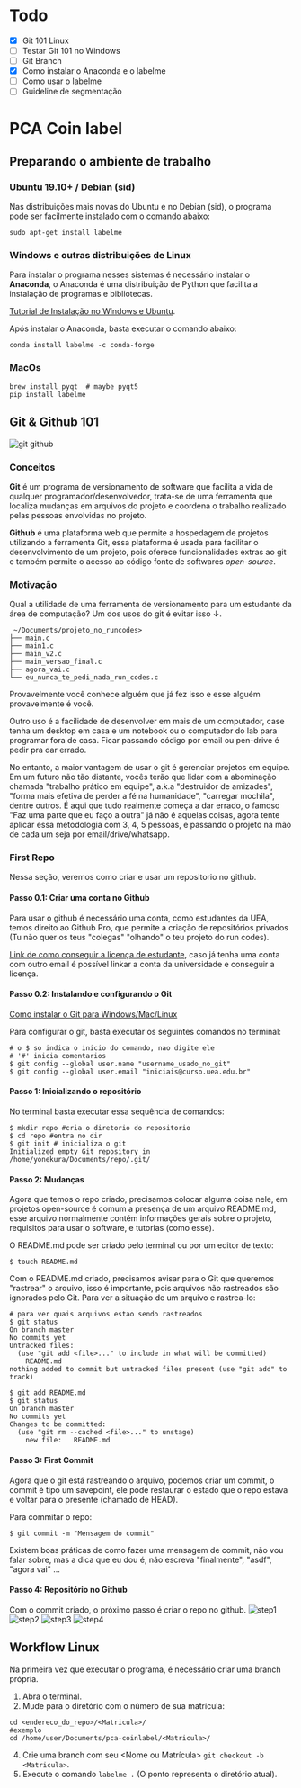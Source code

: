 # Todo
- [x] Git 101 Linux
- [ ] Testar Git 101 no Windows
- [ ] Git Branch
- [x] Como instalar o Anaconda e o labelme
- [ ] Como usar o labelme
- [ ] Guideline de segmentação

# PCA Coin label

## Preparando o ambiente de trabalho
### Ubuntu 19.10+ / Debian (sid)
Nas distribuições mais novas do Ubuntu e no Debian (sid),
o programa pode ser facilmente instalado com o comando abaixo:
```
sudo apt-get install labelme
```
### Windows e outras distribuições de Linux
Para instalar o programa nesses sistemas é necessário instalar o **Anaconda**, o Anaconda é uma distribuição de Python que facilita a instalação de programas e bibliotecas.

[Tutorial de Instalação no Windows e Ubuntu](https://minerandodados.com.br/instalar-python-anaconda/).

Após instalar o Anaconda, basta executar o comando abaixo:
```
conda install labelme -c conda-forge
```
### MacOs
```
brew install pyqt  # maybe pyqt5
pip install labelme
```

## Git & Github 101
![git github](https://miro.medium.com/max/2732/1*qwFrTMnFkcd3U9rFKwwacw.png)
### Conceitos
**Git** é um programa de versionamento de software que facilita a vida de qualquer programador/desenvolvedor,
trata-se de uma ferramenta que localiza mudanças em arquivos do projeto e coordena o trabalho 
realizado pelas pessoas envolvidas no projeto.

**Github** é uma plataforma web que permite a hospedagem de projetos utilizando a ferramenta Git,
essa plataforma é usada para facilitar o desenvolvimento de um projeto, pois oferece funcionalidades
extras ao git e também permite o acesso ao código fonte de softwares *open-source*.

### Motivação
Qual a utilidade de uma ferramenta de versionamento para um estudante da área de computação?
Um dos usos do git é evitar isso ↓.
```
 ~/Documents/projeto_no_runcodes>                                                                                                                                                              
├── main.c
├── main1.c
├── main_v2.c
├── main_versao_final.c
├── agora_vai.c
└── eu_nunca_te_pedi_nada_run_codes.c
```  
Provavelmente você conhece alguém que já fez isso e esse alguém provavelmente é você.

Outro uso é a facilidade de desenvolver em mais de um computador, 
case tenha um desktop em casa e um notebook 
ou o computador do lab para programar fora de casa.
Ficar passando código por email ou pen-drive é pedir pra dar errado.

No entanto, a maior vantagem de usar o git é gerenciar projetos em equipe.
Em um futuro não tão distante, vocês terão que lidar com a abominação chamada "trabalho prático em equipe", a.k.a "destruidor de amizades", "forma mais efetiva de perder a fé na humanidade", "carregar mochila", dentre outros.
É aqui que tudo realmente começa a dar errado, 
o famoso "Faz uma parte que eu faço a outra" já não é aquelas coisas,
agora tente aplicar essa metodologia com 3, 4, 5 pessoas, e passando o projeto na mão de cada um seja por email/drive/whatsapp.

### First Repo
Nessa seção, veremos como criar e usar um repositorio no github.
  
#### Passo 0.1: Criar uma conta no Github
Para usar o github é necessário uma conta, como estudantes da UEA, temos direito ao Github Pro,
que permite a criação de repositórios privados (Tu não quer os teus "colegas" "olhando" o teu projeto do run codes). 

[Link de como conseguir a licença de estudante](https://www.treinaweb.com.br/blog/como-obter-uma-licenca-para-estudante-no-github/), caso já tenha uma conta com outro email é possível linkar a conta da universidade e conseguir a licença.


#### Passo 0.2: Instalando e configurando o Git
[Como instalar o Git para Windows/Mac/Linux](https://git-scm.com/book/pt-br/v1/Primeiros-passos-Instalando-Git)

Para configurar o git, basta executar os seguintes comandos no terminal:
```
# o $ so indica o inicio do comando, nao digite ele
# '#' inicia comentarios
$ git config --global user.name "username_usado_no_git"
$ git config --global user.email "iniciais@curso.uea.edu.br"
```

#### Passo 1: Inicializando o repositório

No terminal basta executar essa sequência de comandos:
```
$ mkdir repo #cria o diretorio do repositorio
$ cd repo #entra no dir
$ git init # inicializa o git
Initialized empty Git repository in /home/yonekura/Documents/repo/.git/
```

#### Passo 2: Mudanças
Agora que temos o repo criado, precisamos colocar alguma coisa nele, em projetos open-source é comum a presença de um arquivo README.md, esse arquivo normalmente contém informações gerais sobre o projeto, requisitos para usar o software, e tutorias (como esse).

O README.md pode ser criado pelo terminal ou por um editor de texto:
``` 
$ touch README.md
 ```
 
Com o README.md criado, precisamos avisar para o Git que queremos "rastrear" o arquivo, isso é importante, pois arquivos não rastreados são ignorados pelo Git. Para ver a situação de um arquivo e rastrea-lo:
```
# para ver quais arquivos estao sendo rastreados
$ git status
On branch master
No commits yet
Untracked files:
  (use "git add <file>..." to include in what will be committed)
	README.md
nothing added to commit but untracked files present (use "git add" to track)

$ git add README.md
$ git status
On branch master
No commits yet
Changes to be committed:
  (use "git rm --cached <file>..." to unstage)
	new file:   README.md
```
#### Passo 3: First Commit
Agora que o git está rastreando o arquivo, podemos criar um commit, o commit é tipo um savepoint, ele pode restaurar o estado que o repo estava e voltar para o presente (chamado de HEAD).

Para commitar o repo:
```
$ git commit -m "Mensagem do commit"
```
Existem boas práticas de como fazer uma mensagem de commit, não vou falar sobre, mas a dica que eu dou é, não escreva "finalmente", "asdf", "agora vai" ...

#### Passo 4: Repositório no Github
Com o commit criado, o próximo passo é criar o repo no github.
 ![step1](tutorial_imgs/repo_step1.png)
 ![step2](tutorial_imgs/repo_step2.png)
 ![step3](tutorial_imgs/create_repo.png)
 ![step4](tutorial_imgs/setup_repo.png)

## Workflow Linux
Na primeira vez que executar o programa, é necessário criar uma branch própria.
   1. Abra o terminal.
   2. Mude para o diretório com o número de sua matrícula:
  ```
  cd <endereco_do_repo>/<Matricula>/ 
  #exemplo
  cd /home/user/Documents/pca-coinlabel/<Matricula>/
 ```
   4. Crie uma branch com seu <Nome ou Matrícula> `git checkout -b <Matricula>`.
   5. Execute o comando `labelme .` (O ponto representa o diretório atual).

